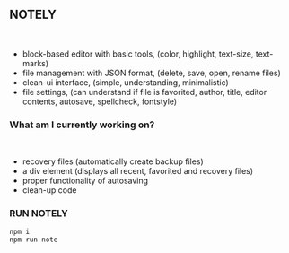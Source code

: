 ## NOTELY ##
<br/>

- block-based editor with basic tools, (color, highlight, text-size, text-marks)<br/>
- file management with JSON format, (delete, save, open, rename files)<br/>
- clean-ui interface, (simple, understanding, minimalistic)<br/>
- file settings, (can understand if file is favorited, author, title, editor contents, autosave, spellcheck, fontstyle)<br/>

### What am I currently working on? ###
<br/>

- recovery files (automatically create backup files)
- a div element (displays all recent, favorited and recovery files)
- proper functionality of autosaving
- clean-up code

### RUN NOTELY ###
```
npm i
npm run note
```